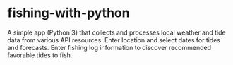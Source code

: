 # fishing-with-python
A simple app (Python 3) that collects and processes local weather and tide data from various API resources. Enter location and select dates for tides and forecasts. Enter fishing log information to discover recommended favorable tides to fish.
